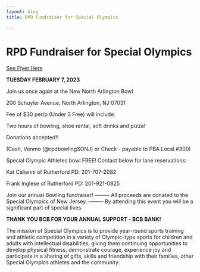 ```yaml
---
layout: blog
title: RPD Fundraiser for Special Olympics

---
```



# RPD Fundraiser for Special Olympics

[See Flyer Here](https://storage.googleapis.com/static.rutherford-nj.com/police/police%20blog%20posts/FlyerQR.pdf)

**TUESDAY FEBRUARY 7, 2023**

Join us once again at the New North Arlington Bowl

200 Schuyler Avenue, North Arlington, NJ 07031

Fee of $30 per/p (Under 3 Free) will include:

Two hours of bowling, shoe rental, soft drinks and pizza!

Donations accepted!!

(Cash, Venmo (@rpdbowlingSONJ) or Check - payable to PBA Local #300)

Special Olympic Athletes bowl FREE! Contact below for lane reservations:

Kat Calienni of Rutherford PD: 201-707-2082

Frank Inglese of Rutherford PD: 201-921-0825

Join our annual Bowling fundraiser!
────
All proceeds are donated to the Special Olympics of New Jersey.
────
By attending this event you will be a significant part of special lives.

**THANK YOU BCB FOR YOUR ANNUAL SUPPORT - BCB BANK!**

The mission of Special Olympics is to provide year-round sports training and athletic competition in a variety of Olympic-type sports for children and adults with intellectual disabilities, giving them continuing opportunities to develop physical fitness, demonstrate courage, experience joy and participate in a sharing
of gifts, skills and friendship with their families, other Special Olympics athletes and the community.
